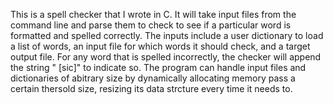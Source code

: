 This is a spell checker that I wrote in C. It will take input files from the command line and parse them to check to see if a particular word is formatted and spelled correctly. The inputs include a user dictionary to load a list of words, an input file for which words it should check, and a target output file. For any word that is spelled incorrectly, the checker will append the string " [sic]" to indicate so. The program can handle input files and dictionaries of abitrary size by dynamically allocating memory pass a certain thersold size, resizing its data strcture every time it needs to.
